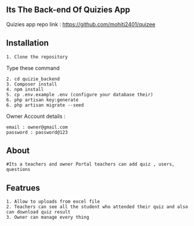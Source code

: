 

## Its The Back-end Of Quizies App


Quizies app repo link : https://github.com/mohitj2401/quizee


## Installation 

    1. Clone the repository

Type these command 

    2. cd quizie_backend
    3. Composer install
    4. npm install
    5. cp .env.example .env (configure your database their)
    6. php artisan key:generate
    6. php artisan migrate --seed

Owner Account details :

    email : owner@gmail.com
    password : password@123



## About
    
    #Its a teachers and owner Portal teachers can add quiz , users, questions
    
## Featrues

    1. Allow to uploads from excel file
    2. Teachers can see all the student who attended their quiz and also can download quiz result
    3. Owner can manage every thing  
    
 
 

